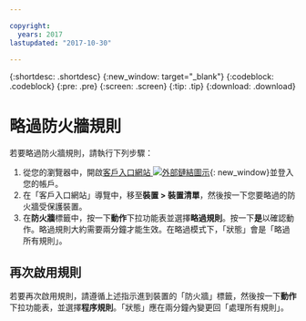 ```yaml
---

copyright:
  years: 2017
lastupdated: "2017-10-30"

---
```


{:shortdesc: .shortdesc}
{:new_window: target="_blank"}
{:codeblock: .codeblock}
{:pre: .pre}
{:screen: .screen}
{:tip: .tip}
{:download: .download}

# 略過防火牆規則

若要略過防火牆規則，請執行下列步驟： 

1. 從您的瀏覽器中，開啟[客戶入口網站 ![外部鏈結圖示](../../icons/launch-glyph.svg "外部鏈結圖示")](https://control.softlayer.com/){: new_window}並登入您的帳戶。
2. 在「客戶入口網站」導覽中，移至**裝置 > 裝置清單**，然後按一下您要略過的防火牆受保護裝置。
3.  在**防火牆**標籤中，按一下**動作**下拉功能表並選擇**略過規則**。按一下**是**以確認動作。略過規則大約需要兩分鐘才能生效。在略過模式下，「狀態」會是「略過所有規則」。

## 再次啟用規則

若要再次啟用規則，請遵循上述指示進到裝置的「防火牆」標籤，然後按一下**動作**下拉功能表，並選擇**程序規則**。「狀態」應在兩分鐘內變更回「處理所有規則」。
